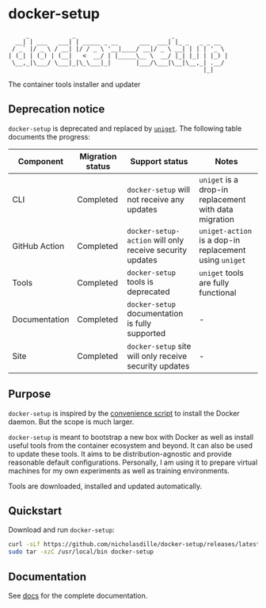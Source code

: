 # docker-setup

```plaintext
     _            _                           _
  __| | ___   ___| | _____ _ __      ___  ___| |_ _   _ _ __
 / _` |/ _ \ / __| |/ / _ \ '__|____/ __|/ _ \ __| | | | '_ \
| (_| | (_) | (__|   <  __/ | |_____\__ \  __/ |_| |_| | |_) |
 \__,_|\___/ \___|_|\_\___|_|       |___/\___|\__|\__,_| .__/
                                                       |_|
```

The container tools installer and updater

## Deprecation notice

`docker-setup` is deprecated and replaced by [`uniget`](https://github.com/uniget-org/uniget). The following table documents the progress:

| Component     | Migration status | Support status | Notes |
| ------------- | ---------------- | -------------- | ----- |
| CLI           | Completed        | `docker-setup` will not receive any updates | `uniget` is a drop-in replacement with data migration | - |
| GitHub Action | Completed        | `docker-setup-action` will only receive security updates | `uniget-action` is a dop-in replacement using `uniget` |
| Tools         | Completed        | `docker-setup` tools is deprecated | `uniget` tools are fully functional |
| Documentation | Completed      | `docker-setup` documentation is fully supported | - |
| Site          | Completed        | `docker-setup` site will only receive security updates | - |

## Purpose

`docker-setup` is inspired by the [convenience script](https://docs.docker.com/engine/install/ubuntu/#install-using-the-convenience-script) to install the Docker daemon. But the scope is much larger.

`docker-setup` is meant to bootstrap a new box with Docker as well as install useful tools from the container ecosystem and beyond. It can also be used to update these tools. It aims to be distribution-agnostic and provide reasonable default configurations. Personally, I am using it to prepare virtual machines for my own experiments as well as training environments.

Tools are downloaded, installed and updated automatically.

## Quickstart

Download and run `docker-setup`:

```bash
curl -sLf https://github.com/nicholasdille/docker-setup/releases/latest/download/docker-setup_linux_$(uname -m).tar.gz | \
sudo tar -xzC /usr/local/bin docker-setup
```

## Documentation

See [docs](docs) for the complete documentation.

